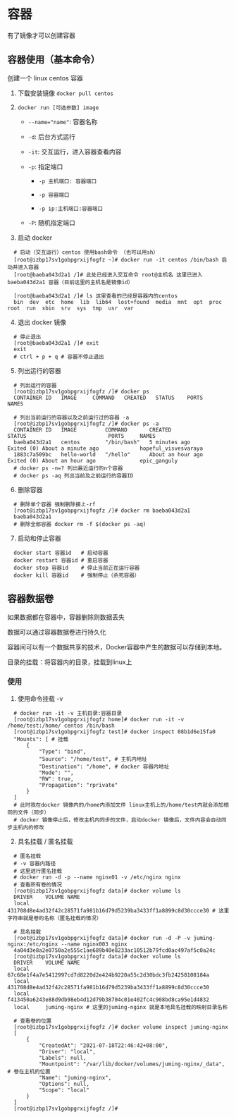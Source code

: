 # 容器

有了镜像才可以创建容器

## 容器使用（基本命令）

创建一个 linux centos 容器

1. 下载安装镜像 `docker pull centos`

2. `docker run [可选参数] image`

    - `--name="name"`: 容器名称

    - `-d`: 后台方式运行

    - `-it`: 交互运行，进入容器查看内容

    - `-p`: 指定端口

      - `-p 主机端口: 容器端口`

      - `-p 容器端口`

      - `-p ip:主机端口:容器端口`

    - `-P`: 随机指定端口

3. 启动 docker

  ```shell
    # 启动（交互运行）centos 使用bash命令 （也可以用sh）
    [root@izbp17sv1gobpgrxijfogfz ~]# docker run -it centos /bin/bash 启动并进入容器
    [root@baeba043d2a1 /]# 此处已经进入交互命令 root@主机名 这里已进入 baeba043d2a1 容器（目前这里的主机名是镜像id）

    [root@baeba043d2a1 /]# ls 这里查看的已经是容器内的centos
    bin  dev  etc  home  lib  lib64  lost+found  media  mnt  opt  proc  root  run  sbin  srv  sys  tmp  usr  var
  ```

4. 退出 docker 镜像

  ```shell
    # 停止退出
    [root@baeba043d2a1 /]# exit
    exit
    # ctrl + p + q # 容器不停止退出
  ```

5. 列出运行的容器

  ```shell
    # 列出运行的容器
    [root@izbp17sv1gobpgrxijfogfz /]# docker ps
    CONTAINER ID   IMAGE     COMMAND   CREATED   STATUS    PORTS     NAMES

    # 列出当前运行的容器以及之前运行过的容器 -a
    [root@izbp17sv1gobpgrxijfogfz /]# docker ps -a
    CONTAINER ID   IMAGE         COMMAND       CREATED             STATUS                          PORTS     NAMES
    baeba043d2a1   centos        "/bin/bash"   5 minutes ago       Exited (0) About a minute ago             hopeful_visvesvaraya
    1883c7a509bc   hello-world   "/hello"      About an hour ago   Exited (0) About an hour ago              epic_ganguly
    # docker ps -n=? 列出最近运行的n个容器
    # docker ps -aq 列出当前及之前运行的容器ID
  ```

6. 删除容器

  ```shell
    # 删除单个容器 强制删除接上-rf
    [root@izbp17sv1gobpgrxijfogfz /]# docker rm baeba043d2a1
    baeba043d2a1
    # 删除全部容器 docker rm -f $(docker ps -aq)
  ```

7. 启动和停止容器

  ```shell
    docker start 容器id   # 启动容器
    docker restart 容器id # 重启容器
    docker stop 容器id    # 停止当前正在运行容器
    docker kill 容器id    # 强制停止（杀死容器）
  ```

## 容器数据卷

如果数据都在容器中，容器删除则数据丢失

数据可以通过容器数据卷进行持久化

容器间可以有一个数据共享的技术，Docker容器中产生的数据可以存储到本地。

目录的挂载：将容器内的目录，挂载到linux上

### 使用

1. 使用命令挂载 -v

  ```shell
    # docker run -it -v 主机目录:容器目录
    [root@izbp17sv1gobpgrxijfogfz home]# docker run -it -v /home/test:/home/ centos /bin/bash
    [root@izbp17sv1gobpgrxijfogfz test]# docker inspect 08b1d6e15fa0 
    "Mounts": [ # 挂载
        {
            "Type": "bind",
            "Source": "/home/test", # 主机内地址
            "Destination": "/home", # docker 容器内地址
            "Mode": "",
            "RW": true,
            "Propagation": "rprivate"
        }
    ]
    # 此时我在docker 镜像内的/home内添加文件 linux主机上的/home/test内就会添加相同的文件（同步）
    # docker 镜像停止后，修改主机内同步的文件，启动docker 镜像后，文件内容会自动同步主机内的修改
  ```
2. 具名挂载 / 匿名挂载

```shell
  # 匿名挂载
  # -v 容器内路径
  # 这里进行匿名挂载
  # docker run -d -p --name nginx01 -v /etc/nginx nginx
  # 查看所有卷的情况
  [root@izbp17sv1gobpgrxijfogfz data]# docker volume ls
  DRIVER    VOLUME NAME
  local     431708d8e4ad32f42c28571fa981b16d79d5239ba3433ff1a8899c8d30ccce30 # 这里字符串就是卷的名称（匿名挂载的情况）

  # 具名挂载
  [root@izbp17sv1gobpgrxijfogfz data]# docker run -d -P -v juming-nginx:/etc/nginx --name nginx003 nginx
  4a04d3e8a2e0750a2e555c1ae689b40e8233ac10512b79fcd0ac497af5c0a24c
  [root@izbp17sv1gobpgrxijfogfz data]# docker volume ls
  DRIVER    VOLUME NAME
  local     67c68e1f4a7e5412997cd7d8220d2e424b9220a55c2d30bdc3fb24258108184a
  local     431708d8e4ad32f42c28571fa981b16d79d5239ba3433ff1a8899c8d30ccce30
  local     f413450a6243e88d9db98eb4d12d79b38704c01e402fc4c908bd8ca95e1d4832
  local     juming-nginx # 这里的juming-nginx 就是本地具名挂载的映射目录名称

  # 查看卷的位置
  [root@izbp17sv1gobpgrxijfogfz /]# docker volume inspect juming-nginx
  [
      {
          "CreatedAt": "2021-07-18T22:46:42+08:00",
          "Driver": "local",
          "Labels": null,
          "Mountpoint": "/var/lib/docker/volumes/juming-nginx/_data", # 卷在主机的位置
          "Name": "juming-nginx",
          "Options": null,
          "Scope": "local"
      }
  ]
  [root@izbp17sv1gobpgrxijfogfz /]# 

```
